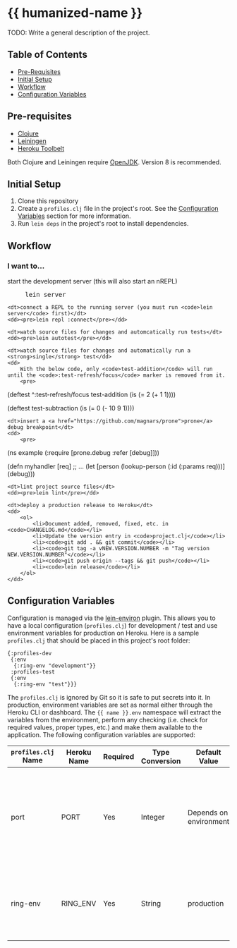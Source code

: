 # {{ humanized-name }}

TODO: Write a general description of the project.

## Table of Contents
* [Pre-Requisites](#pre-requisites)
* [Initial Setup](#initial-setup)
* [Workflow](#workflow)
* [Configuration Variables](#configuration-variables)

## Pre-requisites
* [Clojure](https://clojure.org/guides/getting_started)
* [Leiningen](https://leiningen.org/)
* [Heroku Toolbelt](https://devcenter.heroku.com/articles/heroku-cli)

Both Clojure and Leiningen require [OpenJDK](http://openjdk.java.net/install/). Version 8 is recommended.

## Initial Setup
1. Clone this repository
2. Create a `profiles.clj` file in the project's root. See the [Configuration Variables](#configuration-variables) section for more information.
3. Run `lein deps` in the project's root to install dependencies.

## Workflow
### I want to...
<dl>
    <dt>start the development server (this will also start an nREPL)</dt>
    <dd><pre>lein server</pre></dd>

    <dt>connect a REPL to the running server (you must run <code>lein server</code> first)</dt>
    <dd><pre>lein repl :connect</pre></dd>

    <dt>watch source files for changes and automcatically run tests</dt>
    <dd><pre>lein autotest</pre></dd>

    <dt>watch source files for changes and automatically run a <strong>single</strong> test</dd>
    <dd>
        With the below code, only <code>test-addition</code> will run until the <code>:test-refresh/focus</code> marker is removed from it.
        <pre>
(deftest ^:test-refresh/focus test-addition
  (is (= 2 (+ 1 1))))

(deftest test-subtraction
  (is (= 0 (- 10 9 1))))
        </pre>
    </dd>

    <dt>insert a <a href="https://github.com/magnars/prone">prone</a> debug breakpoint</dt>
    <dd>
        <pre>
(ns example
  (:require [prone.debug :refer [debug]]))

(defn myhandler [req]
  ;; ...
  (let [person (lookup-person (:id (:params req)))]
    (debug)))
        </pre>
    </dd>

    <dt>lint project source files</dt>
    <dd><pre>lein lint</pre></dd>

    <dt>deploy a production release to Heroku</dt>
    <dd>
        <ol>
            <li>Document added, removed, fixed, etc. in <code>CHANGELOG.md</code></li>
            <li>Update the version entry in <code>project.clj</code></li>
            <li><code>git add . && git commit</code></li>
            <li><code>git tag -a vNEW.VERSION.NUMBER -m "Tag version NEW.VERSION.NUMBER"</code></li>
            <li><code>git push origin --tags && git push</code></li>
            <li><code>lein release</code></li>
        </ol>
    </dd>
</dl>

## Configuration Variables
Configuration is managed via the [lein-environ](https://github.com/weavejester/environ) plugin. This allows you to have a local configuration (`profiles.clj`) for development / test and use environment variables for production on Heroku. Here is a sample `profiles.clj` that should be placed in this project's root folder:

```
{:profiles-dev
 {:env
  {:ring-env "development"}}
 :profiles-test
 {:env
  {:ring-env "test"}}}
```

The `profiles.clj` is ignored by Git so it is safe to put secrets into it. In production, environment variables are set as normal either through the Heroku CLI or dashboard. The `{{ name }}.env` namespace will extract the variables from the environment, perform any checking (i.e. check for required values, proper types, etc.) and make them available to the application. The following configuration variables are supported:

<table>
    <thead>
        <tr>
            <th><code>profiles.clj</code> Name</th>
            <th>Heroku Name</th>
            <th>Required</th>
            <th>Type Conversion</th>
            <th>Default Value</th>
            <th>Description</th>
        </tr>
    </thead>
    <tbody>
        <tr>
            <td>port</td>
            <td>PORT</td>
            <td>Yes</td>
            <td>Integer</td>
            <td>Depends on environment</td>
            <td>In development, an available port will automatically be selected. For production, this value is provided by Heroku.</td>
        </tr>
        <tr>
            <td>ring-env</td>
            <td>RING_ENV</td>
            <td>Yes</td>
            <td>String</td>
            <td>production</td>
            <td>Mode in which the application will run. Valid values are <strong>development</strong>, <strong>test</strong> and <strong>production</strong></td>
        </tr>
    </tbody>
</table>
